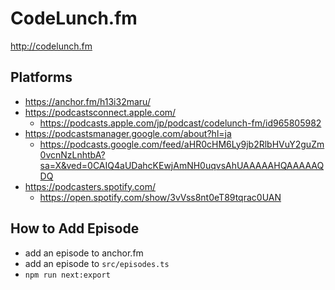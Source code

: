 # CodeLunch.fm
http://codelunch.fm

## Platforms
- https://anchor.fm/h13i32maru/
- https://podcastsconnect.apple.com/
  - https://podcasts.apple.com/jp/podcast/codelunch-fm/id965805982
- https://podcastsmanager.google.com/about?hl=ja
  - https://podcasts.google.com/feed/aHR0cHM6Ly9jb2RlbHVuY2guZm0vcnNzLnhtbA?sa=X&ved=0CAIQ4aUDahcKEwjAmNH0uqvsAhUAAAAAHQAAAAAQDQ
- https://podcasters.spotify.com/
  - https://open.spotify.com/show/3vVss8nt0eT89tqrac0UAN

## How to Add Episode
- add an episode to anchor.fm
- add an episode to `src/episodes.ts`
- `npm run next:export`
